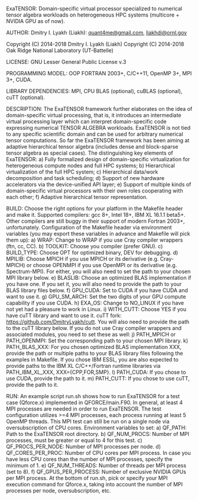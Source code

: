 ExaTENSOR: Domain-specific virtual processor specialized to
           numerical tensor algebra workloads on heterogeneous
           HPC systems (multicore + NVIDIA GPU as of now).

AUTHOR: Dmitry I. Lyakh (Liakh): quant4me@gmail.com, liakhdi@ornl.gov

Copyright (C) 2014-2018 Dmitry I. Lyakh (Liakh)
Copyright (C) 2014-2018 Oak Ridge National Laboratory (UT-Battelle)

LICENSE: GNU Lesser General Public License v.3

PROGRAMMING MODEL: OOP FORTRAN 2003+, C/C++11, OpenMP 3+, MPI 3+, CUDA.

LIBRARY DEPENDENCIES: MPI, CPU BLAS (optional), cuBLAS (optional), cuTT (optional).

DESCRIPTION: The ExaTENSOR framework further elaborates on the idea of
             domain-specific virtual processing, that is, it introduces an
             intermediate virtual processing layer which can interpret
             domain-specific code expressing numerical TENSOR ALGEBRA workloads.
             ExaTENSOR is not tied to any specific scientific domain and
             can be used for arbitrary numerical tensor computations. So far
             the ExaTENSOR framework has been aiming at adaptive hierarchical
             tensor algebra (includes dense and block-sparse tensor algebra
             as special cases). The distinguishing key elements of ExaTENSOR:
             a) Fully formalized design of domain-specific virtualization for
                heterogeneous compute nodes and full HPC systems;
             b) Hierarchical virtualization of the full HPC system;
             c) Hierarchical data/work decomposition and task scheduling;
             d) Support of new hardware accelerators via the device-unified API layer;
             e) Support of multiple kinds of domain-specific virtual processors
                with their own roles cooperating with each other;
             f) Adaptive hierarchical tensor representation.

BUILD: Choose the right options for your platform in the Makefile header and make it.
       Supported compilers: gcc 8+, Intel 18+, IBM XL 16.1.1 beta5+. Other compilers
       are still buggy in their support of modern Fortran 2003+, unfortunately.
       Configuration of the Makefile header via environment variables (you may
       export these variables in advance and Makefile will pick them up):
       a) WRAP: Change to WRAP if you use Cray compiler wrappers (ftn, cc, CC).
       b) TOOLKIT: Choose you compiler (prefer GNU).
       c) BUILD_TYPE: Choose OPT for optimized binary, DEV for debugging.
       d) MPILIB: Choose MPICH if you use MPICH or its derivative (e.g. Cray-MPICH)
          or choose OPENMPI if you use OpenMPI or its derivative (e.g. Spectrum-MPI).
          For either, you will also need to set the path to your chosen MPI library below.
       e) BLASLIB: Choose an optimized BLAS implementation if you have one. If you set it,
          you will also need to provide the path to your BLAS library files below.
       f) GPU_CUDA: Set to CUDA if you have CUDA and want to use it.
       g) GPU_SM_ARCH: Set the two digits of your GPU compute capability if you use CUDA.
       h) EXA_OS: Change to NO_LINUX if you have not yet had a pleasure to work in Linux.
       i) WITH_CUTT: Choose YES if you have cuTT library and want to use it. cuTT fork:
          https://github.com/DmitryLyakh/cutt.
          You will also need to provide the path to the cuTT library below.
       If you do not use Cray compiler wrappers and associated modules, you need to set these
       as well:
       j) PATH_MPICH or PATH_OPENMPI: Set the corresponding path to your chosen MPI library.
       k) PATH_BLAS_XXX: For you chosen optimized BLAS implementation XXX, provide the path
          or multiple paths to your BLAS library files following the examples in Makefile.
          If you chose IBM ESSL, you are also expected to provide paths to the IBM XL
          C/C++/Fortran runtime libraries via PATH_IBM_XL_XXX, XXX={CPP,FOR,SMP}.
       l) PATH_CUDA: If you chose to use CUDA, provide the path to it.
       m) PATH_CUTT: If you chose to use cuTT, provide the path to it.

RUN: An example script run.sh shows how to run ExaTENSOR for a test case (Qforce.x)
     implemented in QFORCE/main.F90. In general, at least 4 MPI processes are needed
     in order to run ExaTENSOR. The test configuration utilizes >=4 MPI processes,
     each process running at least 5 OpenMP threads. This MPI test can still be run on a
     single node via oversubscription of CPU cores. Environment variables to set:
     a) QF_PATH: Path to the ExaTENSOR root directory.
     b) QF_NUM_PROCS: Number of MPI processes, must be greater or equal to 4 for this test.
     c) QF_PROCS_PER_NODE: Number of MPI processes per node.
     d) QF_CORES_PER_PROC: Number of CPU cores per MPI process. In case you have less
        CPU cores than the number of MPI processes, specify the minimum of 1.
     e) QF_NUM_THREADS: Number of threads per MPI process (set to 8).
     f) QF_GPUS_PER_PROCESS: Number of exclusive NVIDIA GPUs per MPI process.
     At the bottom of run.sh, pick or specify your MPI execution command for Qforce.x,
        taking into account the number of MPI processes per node, oversubscription, etc.
